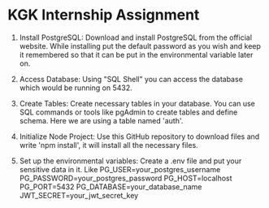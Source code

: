 
# KGK Internship Assignment

1. Install PostgreSQL: Download and install PostgreSQL from the official website. While installing put the default password as you wish and keep it remembered so that it can be put in the environmental variable later on.

2. Access Database: Using "SQL Shell" you can access the database which would be running on 5432.

2. Create Tables: Create necessary tables in your database. You can use SQL commands or tools like pgAdmin to create tables and define schema. Here we are using a table named 'auth'.

3. Initialize Node Project: Use this GitHub repository to download files and write 'npm install', it will install all the necessary files.

4. Set up the environmental variables: Create a .env file and put your sensitive data in it. Like
PG_USER=your_postgres_username
PG_PASSWORD=your_postgres_password
PG_HOST=localhost
PG_PORT=5432
PG_DATABASE=your_database_name
JWT_SECRET=your_jwt_secret_key
